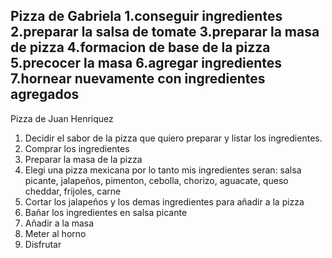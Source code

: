 Pizza de Gabriela
1.conseguir ingredientes 
2.preparar la salsa de tomate
3.preparar la masa de pizza
4.formacion de base de la pizza 
5.precocer la masa 
6.agregar ingredientes
7.hornear nuevamente con ingredientes agregados
--------------------------------------------------------------------------------------------------------------------------------------------------------------------------------
Pizza de Juan Henriquez
1. Decidir el sabor de la pizza que quiero preparar y listar los ingredientes.
2. Comprar los ingredientes
3. Preparar la masa de la pizza
4. Elegi una pizza mexicana por lo tanto mis ingredientes seran: salsa picante, jalapeños, pimenton, cebolla, chorizo, aguacate, queso cheddar, frijoles, carne
5. Cortar los jalapeños y los demas ingredientes para añadir a la pizza
6. Bañar los ingredientes en salsa picante
7. Añadir a la masa
8. Meter al horno
9. Disfrutar

